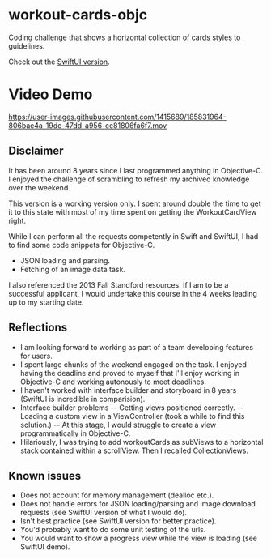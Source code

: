 # workout-cards-objc
Coding challenge that shows a horizontal collection of cards styles to guidelines.

Check out the [SwiftUI version](https://github.com/brenton-crowley/workout-cards-swiftui/tree/main).

# Video Demo
https://user-images.githubusercontent.com/1415689/185831964-806bac4a-19dc-47dd-a956-cc81806fa6f7.mov

## Disclaimer
It has been around 8 years since I last programmed anything in Objective-C. I enjoyed the challenge of scrambling to refresh my archived knowledge over the weekend.

This version is a working version only. I spent around double the time to get it to this state with most of my time spent on getting the WorkoutCardView right.

While I can perform all the requests competently in Swift and SwiftUI, I had to find some code snippets for Objective-C. 
- JSON loading and parsing.
- Fetching of an image data task.

I also referenced the 2013 Fall Standford resources. If I am to be a successful applicant, I would undertake this course in the 4 weeks leading up to my starting date.

## Reflections
- I am looking forward to working as part of a team developing features for users.
- I spent large chunks of the weekend engaged on the task. I enjoyed having the deadline and proved to myself that I'll enjoy working in Objective-C and working autonously to meet deadlines.
- I haven't worked with interface builder and storyboard in 8 years (SwiftUI is incredible in comparision).
- Interface builder problems
-- Getting views positioned correctly.
-- Loading a custom view in a ViewController (took a while to find this solution.)
-- At this stage, I would struggle to create a view programmatically in Objective-C.
- Hilariously, I was trying to add workoutCards as subViews to a horizontal stack contained within a scrollView. Then I recalled CollectionViews.

## Known issues
- Does not account for memory management (dealloc etc.).
- Does not handle errors for JSON loading/parsing and image download requests (see SwiftUI version of what I would do). 
- Isn't best practice (see SwiftUI version for better practice).
- You'd probably want to do some unit testing of the urls.
- You would want to show a progress view while the view is loading (see SwiftUI demo).
